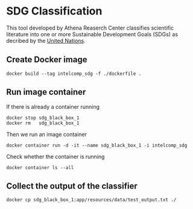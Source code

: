 # SDG Classification

This tool developed by Athena Reaserch Center classifies scientific literature into one or more Sustainable Development Goals (SDGs) as decribed by the [United Nations](https://sdgs.un.org/goals).

## Create Docker image

```
docker build --tag intelcomp_sdg -f ./dockerfile .
```

## Run image container

If there is already a container running

```
docker stop sdg_black_box_1
docker rm   sdg_black_box_1
``` 

Then we run an image container

```
docker container run -d -it --name sdg_black_box_1 -i intelcomp_sdg
```

Check whether the container is running

```
docker container ls --all
``` 


## Collect the output of the classifier
 
 ```
 docker cp sdg_black_box_1:app/resources/data/test_output.txt ./
```
 

